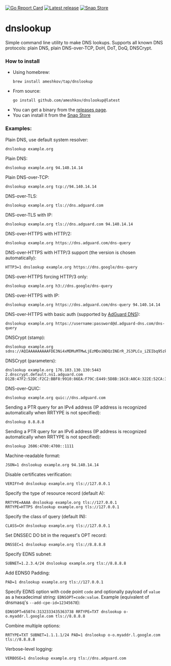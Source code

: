 [![Go Report Card](https://goreportcard.com/badge/github.com/ameshkov/dnslookup)](https://goreportcard.com/report/ameshkov/dnslookup)
[![Latest release](https://img.shields.io/github/release/ameshkov/dnslookup/all.svg)](https://github.com/ameshkov/dnslookup/releases)
[![Snap Store](https://snapcraft.io/dnslookup/badge.svg)](https://snapcraft.io/dnslookup)

# dnslookup

Simple command line utility to make DNS lookups. Supports all known DNS
protocols: plain DNS, plain DNS-over-TCP, DoH, DoT, DoQ, DNSCrypt.

### How to install

* Using homebrew:
    ```
    brew install ameshkov/tap/dnslookup
    ```
* From source:
    ```
    go install github.com/ameshkov/dnslookup@latest
    ```
* You can get a binary from
  the [releases page](https://github.com/ameshkov/dnslookup/releases).
* You can install it from the [Snap Store](https://snapcraft.io/dnslookup)

### Examples:

Plain DNS, use default system resolver:

```shell
dnslookup example.org
```

Plain DNS:

```shell
dnslookup example.org 94.140.14.14
```

Plain DNS-over-TCP:

```shell
dnslookup example.org tcp://94.140.14.14
```

DNS-over-TLS:

```shell
dnslookup example.org tls://dns.adguard.com
```

DNS-over-TLS with IP:

```shell
dnslookup example.org tls://dns.adguard.com 94.140.14.14
```

DNS-over-HTTPS with HTTP/2:

```shell
dnslookup example.org https://dns.adguard.com/dns-query
```

DNS-over-HTTPS with HTTP/3 support (the version is chosen automatically):

```shell
HTTP3=1 dnslookup example.org https://dns.google/dns-query
```

DNS-over-HTTPS forcing HTTP/3 only:

```shell
dnslookup example.org h3://dns.google/dns-query
```

DNS-over-HTTPS with IP:

```shell
dnslookup example.org https://dns.adguard.com/dns-query 94.140.14.14
```

DNS-over-HTTPS with basic auth (supported
by [AdGuard DNS](https://adguard-dns.io/)):

```shell
dnslookup example.org https://username:password@d.adguard-dns.com/dns-query
```

DNSCrypt (stamp):

```shell
dnslookup example.org sdns://AQIAAAAAAAAAFDE3Ni4xMDMuMTMwLjEzMDo1NDQzINErR_JS3PLCu_iZEIbq95zkSV2LFsigxDIuUso_OQhzIjIuZG5zY3J5cHQuZGVmYXVsdC5uczEuYWRndWFyZC5jb20
```

DNSCrypt (parameters):

```shell
dnslookup example.org 176.103.130.130:5443 2.dnscrypt.default.ns1.adguard.com D12B:47F2:52DC:F2C2:BBF8:9910:86EA:F79C:E449:5D8B:16C8:A0C4:322E:52CA:3F39:0873
```

DNS-over-QUIC:

```shell
dnslookup example.org quic://dns.adguard.com
```

Sending a PTR query for an IPv4 address (IP address is recognized automatically
when RRTYPE is not specified):

```shell
dnslookup 8.8.8.8
```

Sending a PTR query for an IPv6 address (IP address is recognized automatically
when RRTYPE is not specified):

```shell
dnslookup 2606:4700:4700::1111
```

Machine-readable format:

```shell
JSON=1 dnslookup example.org 94.140.14.14
```

Disable certificates verification:

```shell
VERIFY=0 dnslookup example.org tls://127.0.0.1
```

Specify the type of resource record (default A):

```shell
RRTYPE=AAAA dnslookup example.org tls://127.0.0.1
RRTYPE=HTTPS dnslookup example.org tls://127.0.0.1
```

Specify the class of query (default IN):

```shell
CLASS=CH dnslookup example.org tls://127.0.0.1
```

Set DNSSEC DO bit in the request's OPT record:

```shell
DNSSEC=1 dnslookup example.org tls://8.8.8.8
```

Specify EDNS subnet:

```shell
SUBNET=1.2.3.4/24 dnslookup example.org tls://8.8.8.8
```

Add EDNS0 Padding:

```shell
PAD=1 dnslookup example.org tls://127.0.0.1
```

Specify EDNS option with code point `code` and optionally payload of `value` as
a hexadecimal string: `EDNSOPT=code:value`. Example (equivalent of dnsmasq's
`--add-cpe-id=12345678`):

```shell
EDNSOPT=65074:3132333435363738 RRTYPE=TXT dnslookup o-o.myaddr.l.google.com tls://8.8.8.8
```

Combine multiple options:

```shell
RRTYPE=TXT SUBNET=1.1.1.1/24 PAD=1 dnslookup o-o.myaddr.l.google.com tls://8.8.8.8
```

Verbose-level logging:

```shell
VERBOSE=1 dnslookup example.org tls://dns.adguard.com
```
